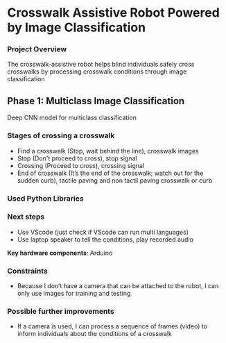 # Crosswalk Assistive Robot Powered by Image Classification

### Project Overview
The crosswalk-assistive robot helps blind individuals safely cross crosswalks by processing crosswalk conditions through image classification

## Phase 1: Multiclass Image Classification
Deep CNN model for multiclass classification

### Stages of crossing a crosswalk
- Find a crosswalk (Stop, wait behind the line), crosswalk images
- Stop (Don't proceed to cross), stop signal
- Crossing (Proceed to cross), crossing signal
- End of crosswalk (It’s the end of the crosswalk; watch out for the sudden curb), tactile paving and non tactil paving crosswalk or curb

### Used Python Libraries
### Next steps
- Use VScode (just check if VScode can run multi languages)
- Use laptop speaker to tell the conditions, play recorded audio

**Key hardware components**: Arduino
### Constraints
-  Because I don’t have a camera that can be attached to the robot, I can only use images for training and testing

### Possible further improvements
- If a camera is used, I can process a sequence of frames (video) to inform individuals about the conditions of a crosswalk
